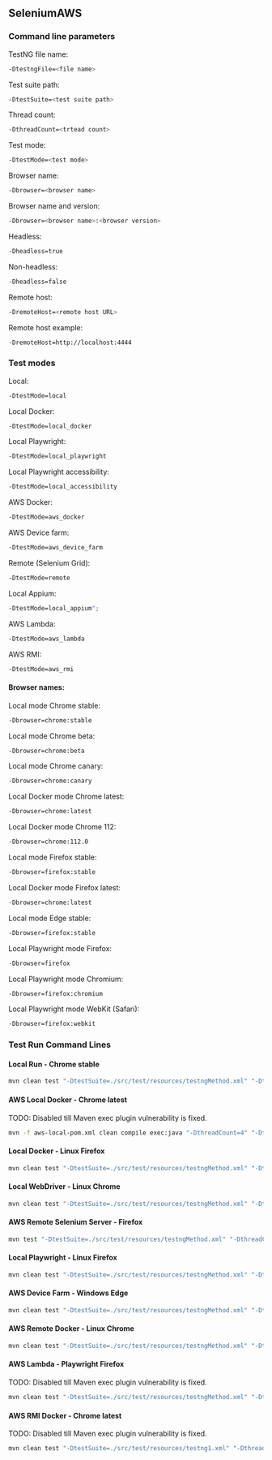 ## SeleniumAWS
### Command line parameters
TestNG file name:
```bash
-DtestngFile=<file name>
```
Test suite path:
```bash
-DtestSuite=<test suite path>
```
Thread count:
```bash
-DthreadCount=<trtead count>
```
Test mode:
```bash
-DtestMode=<test mode>
```
Browser name:
```bash
-Dbrowser=<browser name>
```
Browser name and version:
```bash
-Dbrowser=<browser name>:<browser version>
```
Headless:
```bash
-Dheadless=true
```
Non-headless:
```bash
-Dheadless=false
```
Remote host:
```bash
-DremoteHost=<remote host URL>
```
Remote host example:
```bash
-DremoteHost=http://localhost:4444
```
### Test modes
Local:
```bash
-DtestMode=local
```
Local Docker:
```bash
-DtestMode=local_docker
```
Local Playwright:
```bash
-DtestMode=local_playwright
```
Local Playwright accessibility:
```bash
-DtestMode=local_accessibility
```
AWS Docker:
```bash
-DtestMode=aws_docker
```
AWS Device farm:
```bash
-DtestMode=aws_device_farm
```
Remote (Selenium Grid):
```bash
-DtestMode=remote
```
Local Appium:
```bash
-DtestMode=local_appium";
```
AWS Lambda:
```bash
-DtestMode=aws_lambda
```
AWS RMI:
```bash
-DtestMode=aws_rmi
```
#### Browser names:
Local mode Chrome stable:
```bash
-Dbrowser=chrome:stable
```
Local mode Chrome beta:
```bash
-Dbrowser=chrome:beta
```
Local mode Chrome canary:
```bash
-Dbrowser=chrome:canary
```
Local Docker mode Chrome latest:
```bash
-Dbrowser=chrome:latest
```
Local Docker mode Chrome 112:
```bash
-Dbrowser=chrome:112.0
```
Local mode Firefox stable:
```bash
-Dbrowser=firefox:stable
```
Local Docker mode Firefox latest:
```bash
-Dbrowser=chrome:latest
```
Local mode Edge stable:
```bash
-Dbrowser=firefox:stable
```
Local Playwright mode Firefox:
```bash
-Dbrowser=firefox
```
Local Playwright mode Chromium:
```bash
-Dbrowser=firefox:chromium
```
Local Playwright mode WebKit (Safari):
```bash
-Dbrowser=firefox:webkit
```
### Test Run Command Lines
#### Local Run - Chrome stable
```bash
mvn clean test "-DtestSuite=./src/test/resources/testngMethod.xml" "-DthreadCount=2" "-DtestMode=local" "-Dbrowser=firefox:stable"
```      
#### AWS Local Docker - Chrome latest
TODO: Disabled till Maven exec plugin vulnerability is fixed.
```bash
mvn -f aws-local-pom.xml clean compile exec:java "-DthreadCount=4" "-DtestMode=local_docker" "-Dbrowser=chrome:latest" "-DtestngFile=testngMethod.xml"
```      
#### Local Docker - Linux Firefox
```bash
mvn clean test "-DtestSuite=./src/test/resources/testngMethod.xml" "-DthreadCount=2" "-DtestMode=local_docker" "-Dbrowser=firefox:latest"
```
#### Local WebDriver - Linux Chrome
```bash
mvn clean test "-DtestSuite=./src/test/resources/testngMethod.xml" "-DthreadCount=2" "-DtestMode=local" "-Dbrowser=chrome:stable"
```
#### AWS Remote Selenium Server - Firefox
```bash
mvn test "-DtestSuite=./src/test/resources/testngMethod.xml" "-DthreadCount=1" "-DtestMode=remote" "-Dbrowser=firefox:latest" "-DremoteHost=http://127.0.0.1:4444"
```
#### Local Playwright - Linux Firefox
```bash
mvn clean test "-DtestSuite=./src/test/resources/testngMethod.xml" "-DthreadCount=2" "-DtestMode=local_playwright" "-Dbrowser=firefox"
```
#### AWS Device Farm - Windows Edge
```bash
mvn clean test "-DtestSuite=./src/test/resources/testngMethod.xml" "-DthreadCount=5" "-DtestMode=aws_device_farm" "-Dbrowser=edge:latest"
```
#### AWS Remote Docker - Linux Chrome
```bash
mvn clean test "-DtestSuite=./src/test/resources/testngMethod.xml" "-DthreadCount=8" "-DtestMode=aws_docker" "-Dbrowser=chrome:latest"
```
#### AWS Lambda - Playwright Firefox
TODO: Disabled till Maven exec plugin vulnerability is fixed.
```bash
mvn clean test "-DtestSuite=./src/test/resources/testngMethod.xml" "-DthreadCount=1" "-DtestMode=aws_lambda"
```
#### AWS RMI Docker - Chrome latest
TODO: Disabled till Maven exec plugin vulnerability is fixed.
```bash
mvn clean test "-DtestSuite=./src/test/resources/testng1.xml" "-DthreadCount=4" "-DtestMode=aws_rmi" "-Dbrowser=chrome:latest"
```
